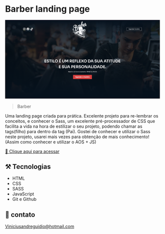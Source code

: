 # Barber landing page


![Preview](image.png)

> Barber

Uma landing page criada para prática. Excelente projeto para re-lembrar os conceitos, e conhecer o Sass, um excelente pré-processador de CSS que facilita a vida na hora de estilizar o seu projeto, podendo chamar as tags(filho) para dentro da tag (Pai). Gostei de conhecer e utilizar o Sass neste projeto, usarei mais vezes para obtenção de mais conhecimento! (Assim como conhecer e utilizar o AOS + JS)

[ 🔗 Clique aqui para acessar]()


## ⚒️ Tecnologias 

- HTML
- CSS
- SASS
- JavaScript
- Git e Github

## 💛 contato

 Viniciusandreguidio@hotmail.com
